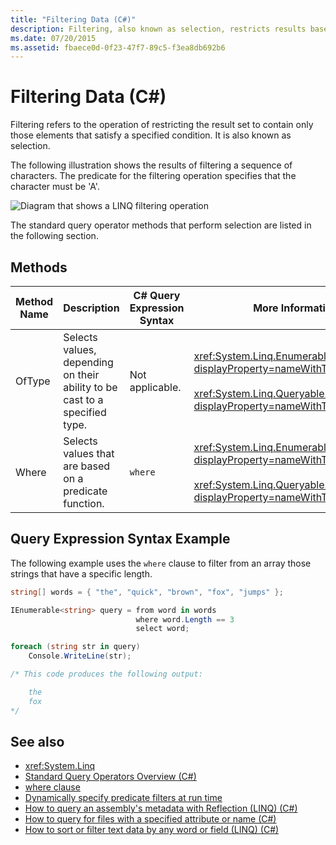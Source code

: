```yaml
---
title: "Filtering Data (C#)"
description: Filtering, also known as selection, restricts results based on a condition. Learn about the standard query operator methods in LINQ in C# that perform filtering.
ms.date: 07/20/2015
ms.assetid: fbaece0d-0f23-47f7-89c5-f3ea8db692b6
---
```

# Filtering Data (C#)

Filtering refers to the operation of restricting the result set to contain only those elements that satisfy a specified condition. It is also known as selection.

 The following illustration shows the results of filtering a sequence of characters. The predicate for the filtering operation specifies that the character must be 'A'.

 ![Diagram that shows a LINQ filtering operation](./media/filtering-data/linq-filter-operation.png)

 The standard query operator methods that perform selection are listed in the following section.

## Methods

|Method Name|Description|C# Query Expression Syntax|More Information|
|-----------------|-----------------|---------------------------------|----------------------|
|OfType|Selects values, depending on their ability to be cast to a specified type.|Not applicable.|<xref:System.Linq.Enumerable.OfType%2A?displayProperty=nameWithType><br /><br /> <xref:System.Linq.Queryable.OfType%2A?displayProperty=nameWithType>|
|Where|Selects values that are based on a predicate function.|`where`|<xref:System.Linq.Enumerable.Where%2A?displayProperty=nameWithType><br /><br /> <xref:System.Linq.Queryable.Where%2A?displayProperty=nameWithType>|

## Query Expression Syntax Example

 The following example uses the `where` clause to filter from an array those strings that have a specific length.

```csharp
string[] words = { "the", "quick", "brown", "fox", "jumps" };

IEnumerable<string> query = from word in words
                            where word.Length == 3
                            select word;

foreach (string str in query)
    Console.WriteLine(str);

/* This code produces the following output:

    the
    fox
*/
```

## See also

- <xref:System.Linq>
- [Standard Query Operators Overview (C#)](./standard-query-operators-overview.md)
- [where clause](../../../language-reference/keywords/where-clause.md)
- [Dynamically specify predicate filters at run time](../../../linq/dynamically-specify-predicate-filters-at-runtime.md)
- [How to query an assembly's metadata with Reflection (LINQ) (C#)](./how-to-query-an-assembly-s-metadata-with-reflection-linq.md)
- [How to query for files with a specified attribute or name (C#)](./how-to-query-for-files-with-a-specified-attribute-or-name.md)
- [How to sort or filter text data by any word or field (LINQ) (C#)](./how-to-sort-or-filter-text-data-by-any-word-or-field-linq.md)
